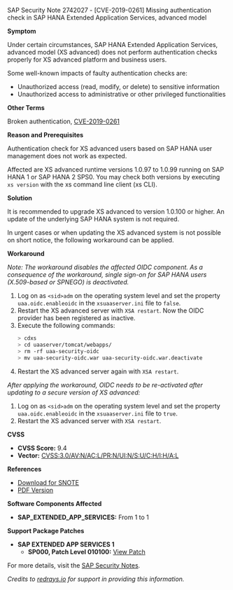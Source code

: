 SAP Security Note 2742027 - [CVE-2019-0261] Missing authentication check in SAP HANA Extended Application Services, advanced model

**Symptom**

Under certain circumstances, SAP HANA Extended Application Services, advanced model (XS advanced) does not perform authentication checks properly for XS advanced platform and business users.

Some well-known impacts of faulty authentication checks are:
- Unauthorized access (read, modify, or delete) to sensitive information
- Unauthorized access to administrative or other privileged functionalities

**Other Terms**

Broken authentication, [CVE-2019-0261](http://cve.mitre.org/cgi-bin/cvename.cgi?name=2019-0261)

**Reason and Prerequisites**

Authentication check for XS advanced users based on SAP HANA user management does not work as expected.

Affected are XS advanced runtime versions 1.0.97 to 1.0.99 running on SAP HANA 1 or SAP HANA 2 SPS0. You may check both versions by executing `xs version` with the xs command line client (xs CLI).

**Solution**

It is recommended to upgrade XS advanced to version 1.0.100 or higher. An update of the underlying SAP HANA system is not required.

In urgent cases or when updating the XS advanced system is not possible on short notice, the following workaround can be applied.

**Workaround**

*Note: The workaround disables the affected OIDC component. As a consequence of the workaround, single sign-on for SAP HANA users (X.509-based or SPNEGO) is deactivated.*

1. Log on as `<sid>adm` on the operating system level and set the property `uaa.oidc.enableoidc` in the `xsuaaserver.ini` file to `false`.
2. Restart the XS advanced server with `XSA restart`. Now the OIDC provider has been registered as inactive.
3. Execute the following commands:
    ```bash
    > cdxs
    > cd uaaserver/tomcat/webapps/
    > rm -rf uaa-security-oidc
    > mv uaa-security-oidc.war uaa-security-oidc.war.deactivate
    ```
4. Restart the XS advanced server again with `XSA restart`.

*After applying the workaround, OIDC needs to be re-activated after updating to a secure version of XS advanced:*
1. Log on as `<sid>adm` on the operating system level and set the property `uaa.oidc.enableoidc` in the `xsuaaserver.ini` file to `true`.
2. Restart the XS advanced server with `XSA restart`.

**CVSS**

- **CVSS Score:** 9.4
- **Vector:** [CVSS:3.0/AV:N/AC:L/PR:N/UI:N/S:U/C:H/I:H/A:L](https://nvd.nist.gov/vuln-metrics/cvss/v3-calculator)

**References**

- [Download for SNOTE](https://notesdownloads.sap.com/note/0040000000249912019)
- [PDF Version](https://userapps.support.sap.com/sap/support/sfm/notes/print/0002742027?language=en-US&token=EE33CA8000EA5FC298C56DFABF778007)

**Software Components Affected**

- **SAP_EXTENDED_APP_SERVICES:** From 1 to 1

**Support Package Patches**

- **SAP EXTENDED APP SERVICES 1**
  - **SP000, Patch Level 010100:** [View Patch](https://me.sap.com/swdc/notes?cvnr=73555000100200004274&support_package=SP000&patch_level=010100)

For more details, visit the [SAP Security Notes](https://me.sap.com/notes/0002742027).

*Credits to [redrays.io](https://redrays.io) for support in providing this information.*